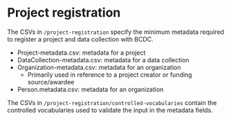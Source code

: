 # Project registration

The CSVs in `/project-registration` specify the minimum metadata required to register
a project and data collection with BCDC.

- Project-metadata.csv: metadata for a project
- DataCollection-metadata.csv: metadata for a data collection
- Organization-metadata.csv: metadata for an organization
    - Primarily used in reference to a project creator or funding source/awardee
- Person.metadata.csv: metadata for an organization

The CSVs in `/project-registration/controlled-vocabularies` contain the controlled 
vocabularies used to validate the input in the metadata fields.